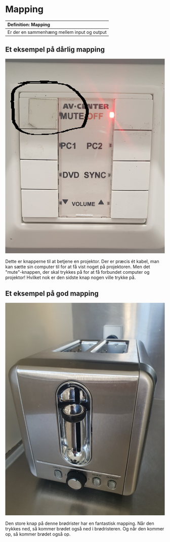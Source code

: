 # Mapping

|Definition: Mapping|
:-|
|Er der en sammenhæng mellem input og output|

## Et eksempel på dårlig mapping
![Dårlig mapping](./assets/mapping-bad.png)

Dette er knapperne til at betjene en projektor. Der er præcis ét kabel, man kan sætte sin computer til for at få vist noget på projektoren. Men det "mute"-knappen, der skal trykkes på for at få forbundet computer og projektor! Hvilket nok er den sidste knap nogen ville trykke på.

## Et eksempel på god mapping
![God mapping](./assets/mapping-good.png)

Den store knap på denne brødrister har en fantastisk mapping. Når den trykkes ned, så kommer brødet også ned i brødristeren. Og når den kommer op, så kommer brødet også op.
